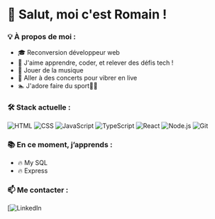 # 👋 Salut, moi c'est Romain !

### 💡 À propos de moi :
- 🎓 Reconversion développeur web 
- 🚀 J'aime apprendre, coder, et relever des défis tech !
- 🎸 Jouer de la musique
- 🎤 Aller à des concerts pour vibrer en live
- 🏊 J'adore faire du sport🚵‍♂️

### 🛠️ Stack actuelle :
![HTML](https://img.shields.io/badge/-HTML5-E34F26?style=flat&logo=html5&logoColor=white)
![CSS](https://img.shields.io/badge/-CSS3-1572B6?style=flat&logo=css3)
![JavaScript](https://img.shields.io/badge/-JavaScript-F7DF1E?style=flat&logo=javascript&logoColor=black)
![TypeScript](https://img.shields.io/badge/-TypeScript-3178C6?style=flat&logo=typescript)
![React](https://img.shields.io/badge/-React-61DAFB?style=flat&logo=react)
![Node.js](https://img.shields.io/badge/-Node.js-339933?style=flat&logo=nodedotjs)
![Git](https://img.shields.io/badge/-Git-F05032?style=flat&logo=git&logoColor=white)
### 📚 En ce moment, j’apprends :
- 🔥 My SQL
- 🔥 Express

### 📫 Me contacter :
[![LinkedIn](https://img.shields.io/badge/www.linkedin.com/in/romain-auvinet-103793328-blue)


